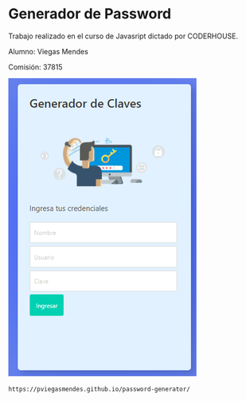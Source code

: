 # Generador de Password

Trabajo realizado en el curso de Javasript dictado por CODERHOUSE.

Alumno: Viegas Mendes

Comisión: 37815


![screenshot](/captura.PNG)
```sh
https://pviegasmendes.github.io/password-generator/
```